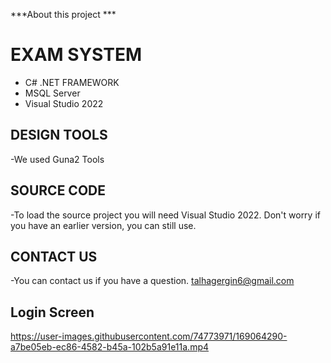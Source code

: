 ***About this project ***

# **EXAM SYSTEM**
- C# .NET FRAMEWORK
- MSQL Server
- Visual Studio 2022

## DESIGN TOOLS
-We used Guna2 Tools

## SOURCE CODE 
-To load the source project you will need Visual Studio 2022. Don't worry if you have an earlier version, you can still use.

## CONTACT US
-You can contact us if you have a question. talhagergin6@gmail.com
## Login Screen
https://user-images.githubusercontent.com/74773971/169064290-a7be05eb-ec86-4582-b45a-102b5a91e11a.mp4

